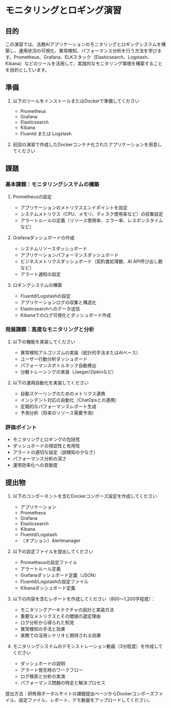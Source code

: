 # モニタリングとロギング演習

## 目的

この演習では、法務AIアプリケーションのモニタリングとロギングシステムを構築し、運用状況の可視化、異常検知、パフォーマンス分析を行う方法を学びます。Prometheus、Grafana、ELKスタック（Elasticsearch、Logstash、Kibana）などのツールを活用して、実践的なモニタリング環境を構築することを目的としています。

## 準備

1. 以下のツールをインストールまたはDockerで準備してください
   - Prometheus
   - Grafana
   - Elasticsearch
   - Kibana
   - Fluentd または Logstash

2. 前回の演習で作成したDockerコンテナ化されたアプリケーションを用意してください

## 課題

### 基本課題：モニタリングシステムの構築

1. Prometheusの設定
   - アプリケーションのメトリクスエンドポイントを設定
   - システムメトリクス（CPU、メモリ、ディスク使用率など）の収集設定
   - アラートルールの定義（リソース使用率、エラー率、レスポンスタイムなど）

2. Grafanaダッシュボードの作成
   - システムリソースダッシュボード
   - アプリケーションパフォーマンスダッシュボード
   - ビジネスメトリクスダッシュボード（契約書処理数、AI API呼び出し数など）
   - アラート通知の設定

3. ロギングシステムの構築
   - Fluentd/Logstashの設定
   - アプリケーションログの収集と構造化
   - Elasticsearchへのデータ送信
   - Kibanaでのログ可視化とダッシュボード作成

### 発展課題：高度なモニタリングと分析

1. 以下の機能を実装してください
   - 異常検知アルゴリズムの実装（統計的手法またはAIベース）
   - ユーザー行動分析ダッシュボード
   - パフォーマンスボトルネック自動検出
   - 分散トレーシングの実装（Jaeger/Zipkinなど）

2. 以下の運用自動化を実装してください
   - 自動スケーリングのためのメトリクス連携
   - インシデント対応の自動化（ChatOpsとの連携）
   - 定期的なパフォーマンスレポート生成
   - 予測分析（将来のリソース需要予測）

### 評価ポイント

- モニタリングとロギングの包括性
- ダッシュボードの視認性と有用性
- アラートの適切な設定（誤検知の少なさ）
- パフォーマンス分析の深さ
- 運用効率化への貢献度

## 提出物

1. 以下のコンポーネントを含むDockerコンポーズ設定を作成してください
   - アプリケーション
   - Prometheus
   - Grafana
   - Elasticsearch
   - Kibana
   - Fluentd/Logstash
   - （オプション）Alertmanager

2. 以下の設定ファイルを提出してください
   - Prometheusの設定ファイル
   - アラートルール定義
   - Grafanaダッシュボード定義（JSON）
   - Fluentd/Logstashの設定ファイル
   - Kibanaダッシュボード定義

3. 以下の内容を含むレポートを作成してください（800〜1,200字程度）：
   - モニタリングアーキテクチャの設計と実装方法
   - 重要なメトリクスとその閾値の選定理由
   - ログ分析から得られた知見
   - 異常検知の手法と効果
   - 実務での活用シナリオと期待される効果

4. モニタリングシステムのデモンストレーション動画（3分程度）を作成してください
   - ダッシュボードの説明
   - アラート発生時のワークフロー
   - ログ検索と分析の実演
   - パフォーマンス問題の特定と解決プロセス

提出方法：研修用ポータルサイトの課題提出ページからDockerコンポーズファイル、設定ファイル、レポート、デモ動画をアップロードしてください。 